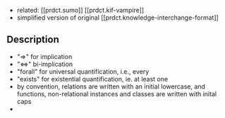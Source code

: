 
- related: [[prdct.sumo]] [[prdct.kif-vampire]]
- simplified version of original [[prdct.knowledge-interchange-format]]

## Description

- "=>" for implication
- "<=>" bi-implication
- "forall" for universal quantification, i.e., every
- "exists" for existential quantification, ie. at least one
- by convention, relations are written with an initial lowercase, and functions, non-relational instances and classes are written with inital caps
- 